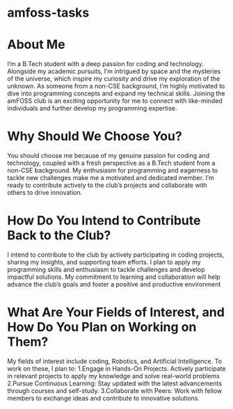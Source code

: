 # amfoss-tasks
# About Me


I’m a B.Tech student with a deep passion for coding and technology. Alongside my academic pursuits, I’m intrigued by space and the mysteries of the universe, which inspire my curiosity and drive my exploration of the unknown. As someone from a non-CSE background, I’m highly motivated to dive into programming concepts and expand my technical skills. Joining the amFOSS club is an exciting opportunity for me to connect with like-minded individuals and further develop my programming expertise.


# Why Should We Choose You?


You should choose me because of my genuine passion for coding and technology, coupled with a fresh perspective as a B.Tech student from a non-CSE background. My enthusiasm for programming and eagerness to tackle new challenges make me a motivated and dedicated member. I’m ready to contribute actively to the club’s projects and collaborate with others to drive innovation.


# How Do You Intend to Contribute Back to the Club?
I intend to contribute to the club by actively participating in coding projects, sharing my insights, and supporting team efforts. I plan to apply my programming skills and enthusiasm to tackle challenges and develop impactful solutions. My commitment to learning and collaboration will help advance the club’s goals and foster a positive and productive environment


# What Are Your Fields of Interest, and How Do You Plan on Working on Them?


My fields of interest include coding, Robotics, and Artificial Intelligence. To work on these, I plan to:
1.Engage in Hands-On Projects: Actively participate in relevant projects to apply my knowledge and solve real-world problems
2.Pursue Continuous Learning: Stay updated with the latest advancements through courses and self-study.
3.Collaborate with Peers: Work with fellow members to exchange ideas and contribute to innovative solutions.

